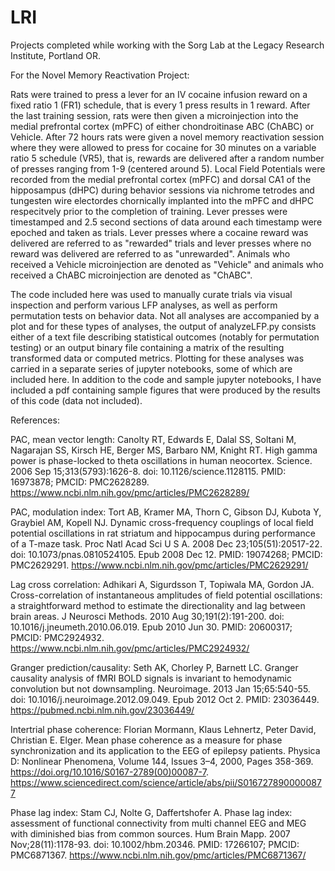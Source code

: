 # LRI
Projects completed while working with the Sorg Lab at the Legacy Research Institute, Portland OR.

For the Novel Memory Reactivation Project:

Rats were trained to press a lever for an IV cocaine infusion reward on a fixed ratio 1 (FR1) schedule, that is every 1 press results in 1 reward. After the last training session, rats were then given a microinjection into the medial prefrontal cortex (mPFC) of either chondroitinase ABC (ChABC) or Vehicle. After 72 hours rats were given a novel memory reactivation session where they were allowed to press for cocaine for 30 minutes on a variable ratio 5 schedule (VR5), that is, rewards are delivered after a random number of presses ranging from 1-9 (centered around 5). Local Field Potentials were recorded from the medial prefrontal cortex (mPFC) and dorsal CA1 of the hipposampus (dHPC) during behavior sessions via nichrome tetrodes and tungesten wire electordes chornically implanted into the mPFC and dHPC respecitvely prior to the completion of training. Lever presses were timestamped and 2.5 second sections of data around each timestamp were epoched and taken as trials. Lever presses where a cocaine reward was delivered are referred to as "rewarded" trials and lever presses where no reward was delivered are referred to as "unrewarded". Animals who received a Vehicle microinjection are denoted as "Vehicle" and animals who received a ChABC microinjection are denoted as "ChABC". 

The code included here was used to manually curate trials via visual inspection and perform various LFP analyses, as well as perform permutation tests on behavior data. Not all analyses are accompanied by a plot and for these types of analyses, the output of analyzeLFP.py consists either of a text file describing statistical outcomes (notably for permutation testing) or an output binary file containing a matrix of the resulting transformed data or computed metrics. Plotting for these analyses was carried in a separate series of jupyter notebooks, some of which are included here. In addition to the code and sample jupyter notebooks, I have included a pdf containing sample figures that were produced by the results of this code (data not included). 

References: 

PAC, mean vector length:
Canolty RT, Edwards E, Dalal SS, Soltani M, Nagarajan SS, Kirsch HE, Berger MS, Barbaro NM, Knight RT. High gamma power is phase-locked to theta oscillations in human neocortex. Science. 2006 Sep 15;313(5793):1626-8. doi: 10.1126/science.1128115. PMID: 16973878; PMCID: PMC2628289.
https://www.ncbi.nlm.nih.gov/pmc/articles/PMC2628289/ 

PAC, modulation index:
Tort AB, Kramer MA, Thorn C, Gibson DJ, Kubota Y, Graybiel AM, Kopell NJ. Dynamic cross-frequency couplings of local field potential oscillations in rat striatum and hippocampus during performance of a T-maze task. Proc Natl Acad Sci U S A. 2008 Dec 23;105(51):20517-22. doi: 10.1073/pnas.0810524105. Epub 2008 Dec 12. PMID: 19074268; PMCID: PMC2629291.
https://www.ncbi.nlm.nih.gov/pmc/articles/PMC2629291/ 

Lag cross correlation:
Adhikari A, Sigurdsson T, Topiwala MA, Gordon JA. Cross-correlation of instantaneous amplitudes of field potential oscillations: a straightforward method to estimate the directionality and lag between brain areas. J Neurosci Methods. 2010 Aug 30;191(2):191-200. doi: 10.1016/j.jneumeth.2010.06.019. Epub 2010 Jun 30. PMID: 20600317; PMCID: PMC2924932.
https://www.ncbi.nlm.nih.gov/pmc/articles/PMC2924932/ 

Granger prediction/causality:
Seth AK, Chorley P, Barnett LC. Granger causality analysis of fMRI BOLD signals is invariant to hemodynamic convolution but not downsampling. Neuroimage. 2013 Jan 15;65:540-55. doi: 10.1016/j.neuroimage.2012.09.049. Epub 2012 Oct 2. PMID: 23036449. https://pubmed.ncbi.nlm.nih.gov/23036449/ 

Intertrial phase coherence:
Florian Mormann, Klaus Lehnertz, Peter David, Christian E. Elger. Mean phase coherence as a measure for phase synchronization and its application to the EEG of epilepsy patients. Physica D: Nonlinear Phenomena, Volume 144, Issues 3–4, 2000, Pages 358-369. https://doi.org/10.1016/S0167-2789(00)00087-7.
https://www.sciencedirect.com/science/article/abs/pii/S0167278900000877 

Phase lag index:
Stam CJ, Nolte G, Daffertshofer A. Phase lag index: assessment of functional connectivity from multi channel EEG and MEG with diminished bias from common sources. Hum Brain Mapp. 2007 Nov;28(11):1178-93. doi: 10.1002/hbm.20346. PMID: 17266107; PMCID: PMC6871367. https://www.ncbi.nlm.nih.gov/pmc/articles/PMC6871367/ 
